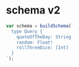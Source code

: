 # schema v2

```js
var schema = buildSchema(`
  type Query {
    quoteOfTheDay: String
    random: Float!
    rollThreeDice: [Int]
  }
`);
```
